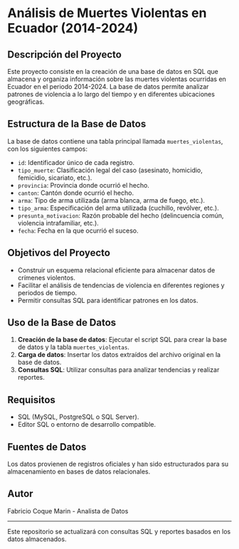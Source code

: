 
# Análisis de Muertes Violentas en Ecuador (2014-2024)

## Descripción del Proyecto
Este proyecto consiste en la creación de una base de datos en SQL que almacena y organiza información sobre las muertes violentas ocurridas en Ecuador en el periodo 2014-2024. La base de datos permite analizar patrones de violencia a lo largo del tiempo y en diferentes ubicaciones geográficas.

## Estructura de la Base de Datos
La base de datos contiene una tabla principal llamada `muertes_violentas`, con los siguientes campos:

- `id`: Identificador único de cada registro.
- `tipo_muerte`: Clasificación legal del caso (asesinato, homicidio, femicidio, sicariato, etc.).
- `provincia`: Provincia donde ocurrió el hecho.
- `canton`: Cantón donde ocurrió el hecho.
- `arma`: Tipo de arma utilizada (arma blanca, arma de fuego, etc.).
- `tipo_arma`: Especificación del arma utilizada (cuchillo, revólver, etc.).
- `presunta_motivacion`: Razón probable del hecho (delincuencia común, violencia intrafamiliar, etc.).
- `fecha`: Fecha en la que ocurrió el suceso.

## Objetivos del Proyecto
- Construir un esquema relacional eficiente para almacenar datos de crímenes violentos.
- Facilitar el análisis de tendencias de violencia en diferentes regiones y periodos de tiempo.
- Permitir consultas SQL para identificar patrones en los datos.

## Uso de la Base de Datos
1. **Creación de la base de datos**: Ejecutar el script SQL para crear la base de datos y la tabla `muertes_violentas`.
2. **Carga de datos**: Insertar los datos extraídos del archivo original en la base de datos.
3. **Consultas SQL**: Utilizar consultas para analizar tendencias y realizar reportes.

## Requisitos
- SQL (MySQL, PostgreSQL o SQL Server).
- Editor SQL o entorno de desarrollo compatible.

## Fuentes de Datos
Los datos provienen de registros oficiales y han sido estructurados para su almacenamiento en bases de datos relacionales.

## Autor
Fabricio Coque Marin - Analista de Datos

---
Este repositorio se actualizará con consultas SQL y reportes basados en los datos almacenados.

